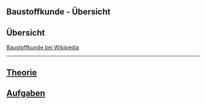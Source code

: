 
Baustoffkunde - Übersicht
---
## Übersicht

[Baustoffkunde bei Wikipedia](https://de.wikipedia.org/wiki/Baustoffkunde)

---
## [Theorie](theorie.md)
## [Aufgaben](aufgaben.md)
